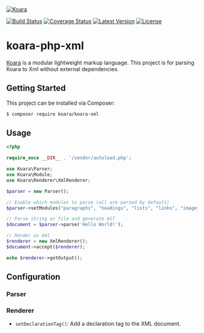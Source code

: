 [![Koara](http://www.koara.io/logo.png)](http://www.koara.io)

[![Build Status](https://img.shields.io/travis/koara/koara-php-xml.svg)](https://travis-ci.org/koara/koara-php-xml)
[![Coverage Status](https://img.shields.io/coveralls/koara/koara-php-xml.svg)](https://coveralls.io/github/koara/koara-php-xml?branch=master)
[![Latest Version](https://img.shields.io/packagist/v/koara/koara-xml.svg)](https://packagist.org/packages/koara/koara-xml)
[![License](https://img.shields.io/badge/License-Apache%202.0-blue.svg)](https://github.com/koara/koara-php-xml/blob/master/LICENSE)

# koara-php-xml
[Koara](http://www.koara.io) is a modular lightweight markup language. This project is for parsing Koara to Xml without external dependencies.

## Getting Started
This project can be installed via Composer:

``` bash
$ composer require koara/koara-xml
```

## Usage
```php
<?php

require_once __DIR__ . '/vendor/autoload.php';

use Koara\Parser;
use Koara\Module;
use Koara\Renderer\XmlRenderer;

$parser = new Parser();

// Enable which modules to parse (all are parsed by default)
$parser->setModules("paragraphs", "headings", "lists", "links", "images", "formatting", "blockquotes", "code");

// Parse string or file and generate AST
$document = $parser->parse('Hello World!');

// Render as Xml
$renderer = new XmlRenderer();
$document->accept($renderer);

echo $renderer->getOutput();
```

## Configuration
### Parser
### Renderer
- `setDeclarationTag()`: 
  Add a declaration tag to the XML document.

